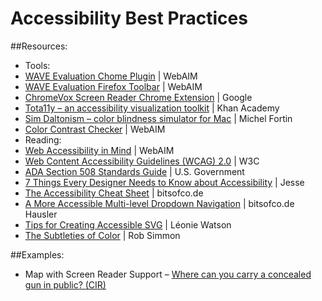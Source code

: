 # Accessibility Best Practices
##Resources:
* Tools:
 * [WAVE Evaluation Chome Plugin](https://chrome.google.com/webstore/detail/wave-evaluation-tool/jbbplnpkjmmeebjpijfedlgcdilocofh?hl=en-US) | WebAIM
 * [WAVE Evaluation Firefox Toolbar](https://addons.mozilla.org/En-us/firefox/addon/wave-toolbar/) | WebAIM
 * [ChromeVox Screen Reader Chrome Extension](https://chrome.google.com/webstore/detail/chromevox/kgejglhpjiefppelpmljglcjbhoiplfn) | Google
 * [Tota11y – an accessibility visualization toolkit](http://khan.github.io/tota11y/) | Khan Academy
 * [Sim Daltonism – color blindness simulator for Mac](https://michelf.ca/projects/sim-daltonism/) | Michel Fortin
 * [Color Contrast Checker](http://webaim.org/resources/contrastchecker/) | WebAIM
* Reading:
 * [Web Accessibility in Mind](http://webaim.org/) | WebAIM
 * [Web Content Accessibility Guidelines (WCAG) 2.0](http://www.w3.org/TR/WCAG20/) | W3C
 * [ADA Section 508 Standards Guide](http://www.section508.gov/section-508-standards-guide) | U.S. Government
 * [7 Things Every Designer Needs to Know about Accessibility](https://medium.com/salesforce-ux/7-things-every-designer-needs-to-know-about-accessibility-64f105f0881b) | Jesse 
 * [The Accessibility Cheat Sheet](http://bitsofco.de/2015/the-accessibility-cheatsheet/) | bitsofco.de
 * [A More Accessible Multi-level Dropdown Navigation](http://bitsofco.de/2015/accessible-multi-level-dropdown-navigation/) | bitsofco.de
 Hausler 
 * [Tips for Creating Accessible SVG](http://www.sitepoint.com/tips-accessible-svg/) | Léonie Watson 
 * [The Subtleties of Color](http://earthobservatory.nasa.gov/blogs/elegantfigures/2013/08/05/subtleties-of-color-part-1-of-6/) | Rob Simmon


##Examples:
 * Map with Screen Reader Support – [Where can you carry a concealed gun in public? (CIR)](http://s3-us-west-1.amazonaws.com/apps-cironline-org/concealed-carry/index.html)